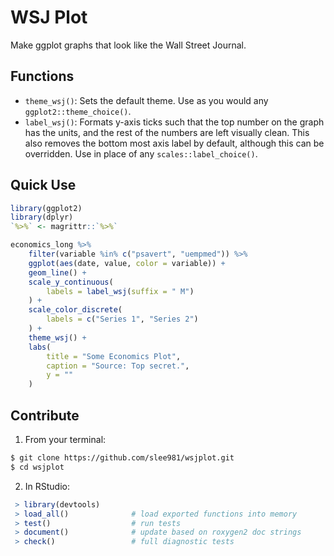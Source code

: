 # WSJ Plot

Make ggplot graphs that look like the Wall Street Journal. 

## Functions 
- `theme_wsj()`: Sets the default theme. Use as you would any `ggplot2::theme_choice()`.
- `label_wsj()`: Formats y-axis ticks such that the top number on the graph 
has the units, and the rest of the numbers are left visually clean. This 
also removes the bottom most axis label by default, although this can be 
overridden. Use in place of any `scales::label_choice()`.

## Quick Use 
```r 
library(ggplot2)
library(dplyr)
`%>%` <- magrittr::`%>%`

economics_long %>%
    filter(variable %in% c("psavert", "uempmed")) %>%
    ggplot(aes(date, value, color = variable)) +
    geom_line() +
    scale_y_continuous(
        labels = label_wsj(suffix = " M")
    ) +
    scale_color_discrete(
        labels = c("Series 1", "Series 2")
    ) +
    theme_wsj() +
    labs(
        title = "Some Economics Plot",
        caption = "Source: Top secret.",
        y = ""
    )
```

## Contribute

1. From your terminal:
```bash 
$ git clone https://github.com/slee981/wsjplot.git
$ cd wsjplot 
```

2. In RStudio: 
```r
 > library(devtools)
 > load_all()              # load exported functions into memory 
 > test()                  # run tests
 > document()              # update based on roxygen2 doc strings
 > check()                 # full diagnostic tests
```


